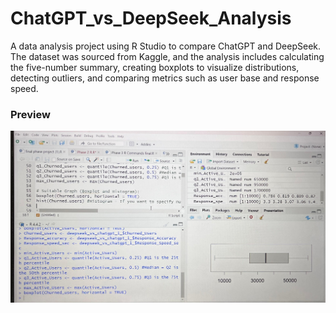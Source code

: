 # ChatGPT_vs_DeepSeek_Analysis
A data analysis project using R Studio to compare ChatGPT and DeepSeek. 
The dataset was sourced from Kaggle, and the analysis includes calculating the five-number summary, creating boxplots to visualize distributions, detecting outliers, and comparing metrics such as user base and response speed.

### Preview
![Analysis Screenshot](https://github.com/sandyeissa43/ChatGPT_vs_DeepSeek_Analysis/blob/main/Deepseek%20vs%20Chatgpt.jpeg)
